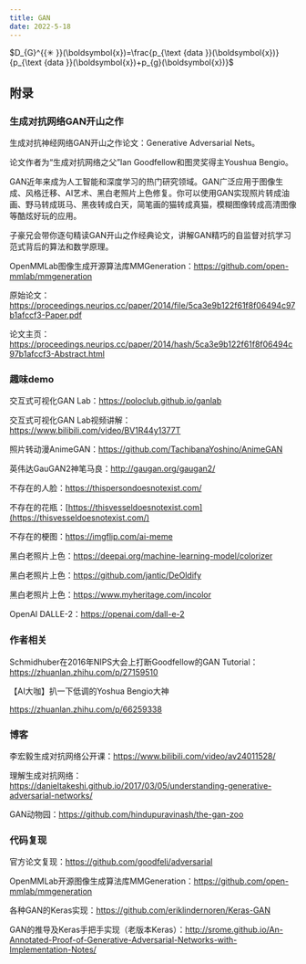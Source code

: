 ```yaml
---
title: GAN
date: 2022-5-18
---
```




$D_{G}^{{✳ }}(\boldsymbol{x})=\frac{p_{\text {data }}(\boldsymbol{x})}{p_{\text {data }}(\boldsymbol{x})+p_{g}(\boldsymbol{x})}$

## 附录

### 生成对抗网络GAN开山之作

生成对抗神经网络GAN开山之作论文：Generative Adversarial Nets。

论文作者为“生成对抗网络之父”Ian Goodfellow和图灵奖得主Youshua Bengio。

GAN近年来成为人工智能和深度学习的热门研究领域。GAN广泛应用于图像生成、风格迁移、AI艺术、黑白老照片上色修复。你可以使用GAN实现照片转成油画、野马转成斑马、黑夜转成白天，简笔画的猫转成真猫，模糊图像转成高清图像等酷炫好玩的应用。

子豪兄会带你逐句精读GAN开山之作经典论文，讲解GAN精巧的自监督对抗学习范式背后的算法和数学原理。

OpenMMLab图像生成开源算法库MMGeneration：https://github.com/open-mmlab/mmgeneration

原始论文：https://proceedings.neurips.cc/paper/2014/file/5ca3e9b122f61f8f06494c97b1afccf3-Paper.pdf

论文主页：https://proceedings.neurips.cc/paper/2014/hash/5ca3e9b122f61f8f06494c97b1afccf3-Abstract.html

### 趣味demo

交互式可视化GAN Lab：https://poloclub.github.io/ganlab

交互式可视化GAN Lab视频讲解：https://www.bilibili.com/video/BV1R44y1377T

照片转动漫AnimeGAN：https://github.com/TachibanaYoshino/AnimeGAN

英伟达GauGAN2神笔马良：http://gaugan.org/gaugan2/

不存在的人脸：https://thispersondoesnotexist.com/

不存在的花瓶：[https://thisvesseldoesnotexist.com](https://thisvesseldoesnotexist.com/)

不存在的梗图：https://imgflip.com/ai-meme

黑白老照片上色：https://deepai.org/machine-learning-model/colorizer

黑白老照片上色：https://github.com/jantic/DeOldify

黑白老照片上色：https://www.myheritage.com/incolor

OpenAI DALLE-2：https://openai.com/dall-e-2

### 作者相关

Schmidhuber在2016年NIPS大会上打断Goodfellow的GAN Tutorial：https://zhuanlan.zhihu.com/p/27159510

【AI大咖】扒一下低调的Yoshua Bengio大神

https://zhuanlan.zhihu.com/p/66259338

### 博客

李宏毅生成对抗网络公开课：https://www.bilibili.com/video/av24011528/

理解生成对抗网络：https://danieltakeshi.github.io/2017/03/05/understanding-generative-adversarial-networks/

GAN动物园：https://github.com/hindupuravinash/the-gan-zoo

### 代码复现

官方论文复现：https://github.com/goodfeli/adversarial

OpenMMLab开源图像生成算法库MMGeneration：https://github.com/open-mmlab/mmgeneration

各种GAN的Keras实现：https://github.com/eriklindernoren/Keras-GAN

GAN的推导及Keras手把手实现（老版本Keras）：http://srome.github.io/An-Annotated-Proof-of-Generative-Adversarial-Networks-with-Implementation-Notes/
